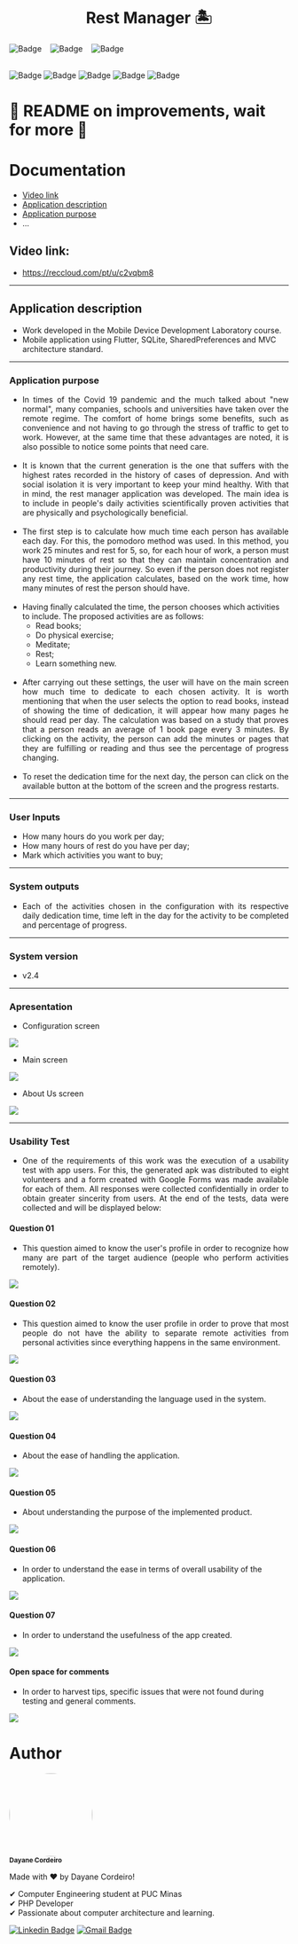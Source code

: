 <h1 align="center">Rest Manager 🏝</h1>

![Badge](https://img.shields.io/github/forks/DayaneCordeiro/Trabalho_Final_LDDM?style=social)&nbsp;&nbsp;&nbsp;
![Badge](https://img.shields.io/github/stars/DayaneCordeiro/Trabalho_Final_LDDM?style=social)&nbsp;&nbsp;&nbsp;
![Badge](https://img.shields.io/github/license/DayaneCordeiro/Trabalho_Final_LDDM?style=social)<br><br>

![Badge](https://img.shields.io/badge/OS-Android-green)
![Badge](https://img.shields.io/badge/Flutter-2.2-blue)
![Badge](https://img.shields.io/badge/SQLite-3.0-yellowgreen)
![Badge](https://img.shields.io/badge/SharedPreferences-2.0.7-orange)
![Badge](https://img.shields.io/badge/Architecture-MVC-brightgreen)

<h1>🚧 README on improvements, wait for more 🚧</h1>

# Documentation
* [Video link](#video-link)
* [Application description](#application-description)
* [Application purpose](#application-purpose)
* ...


## Video link:
* https://reccloud.com/pt/u/c2vqbm8

<hr>
<!--  -->

<!-- ### Descrição da aplicação
* Trabalho desenvolvido na disciplina Laboratório de Desenvolvimento para Dispositivos Móveis.
* Aplicativo mobile utilizando as tecnologias Flutter, SQLite, SharedPreferences e com padrão de arquitetura MVC. -->

## Application description
* Work developed in the Mobile Device Development Laboratory course.
* Mobile application using Flutter, SQLite, SharedPreferences and MVC architecture standard.

<hr>

<!-- ### Objetivo do aplicativo
* Em tempos de pandemia do Covid 19 e do muito falado "novo normal", muitas empresas, escolas e universidades assumiram o regime remoto. O conforto do lar trás alguns benefícios, como comodidade e não precisar passar pelo estresse do trânsito para chegar ao trabalho. Porém ao mesmo tempo que nota-se essas vantagens, pode-se também perceber alguns pontos que precisam de cuidado.
* Sabe-se que a geração atual é a que sofre com os maiores índices registrados na história de casos de depressão. E com o isolamento social é muito importante manter a mente saudável. Pensando nisso, o aplicativo gerenciador de descanso foi desenvolvido. A ideia principal é incluir no dia a dia das pessoas atividades cientificamente comprovadas como benéficas física e psicologicamente.
* O primeiro passo é calcular quanto tempo disponível por dia cada pessoa tem. Para isso foi utilizado o método pomodoro. Nesse método trabalha-se 25 minutos e descansa 5, sendo assim, a cada hora de trabalho, uma pessoa deve ter 10 minutos de descanso para que consiga manter a concentração e produtividade durante sua jornada. Então mesmo que a pessoa não cadastre nenhuma hora de descanso, o aplicativo calcula baseado no tempo de trabalho quantos minutos de descanso a pessoa deve ter.
* Tendo o tempo finalmente calculado, a pessoa escolhe quais atividades quer incluir. As atividades propostas são as seguintes:
    * Ler livros;
    * Fazer exercícios físicos;
    * Meditar;
    * Descansar;
    * Aprender algo novo.
* Após a realização dessas configurações, o usuário terá na tela principal quanto tempo de dedicação deve realizar em cada atividade escolhida. Vale citar que quando o usuário marcar a opção ler livros, invés de aparecer o tempo de dedicação, aparecerá quantas páginas deve ler por dia. O cálculo foi baseado em um estudo que comprova que uma pessoa lê uma média de 1 página de livro a cada 3 minutos. Clicando na atividade, a pessoa pode adicionar os minutos ou páginas que for cumprindo ou lendo e assim, ver a porcentagem do progresso mudando.
* Para zerar o tempo de dedicação no dia seguinte, a pessoa pode clicar no botão disponível ao fim da tela e o progresso reinicia. -->

### Application purpose
* <div align="justify"> In times of the Covid 19 pandemic and the much talked about "new normal", many companies, schools and universities have taken over the remote regime. The comfort of home brings some benefits, such as convenience and not having to go through the stress of traffic to get to work. However, at the same time that these advantages are noted, it is also possible to notice some points that need care.</div><br>
* <div align="justify"> It is known that the current generation is the one that suffers with the highest rates recorded in the history of cases of depression. And with social isolation it is very important to keep your mind healthy. With that in mind, the rest manager application was developed. The main idea is to include in people's daily activities scientifically proven activities that are physically and psychologically beneficial.</div><br>
* <div align="justify"> The first step is to calculate how much time each person has available each day. For this, the pomodoro method was used. In this method, you work 25 minutes and rest for 5, so, for each hour of work, a person must have 10 minutes of rest so that they can maintain concentration and productivity during their journey. So even if the person does not register any rest time, the application calculates, based on the work time, how many minutes of rest the person should have.</div><br>
* Having finally calculated the time, the person chooses which activities to include. The proposed activities are as follows:
     * Read books;
     * Do physical exercise;
     * Meditate;
     * Rest;
     * Learn something new.
<br><br>
* <div align="justify"> After carrying out these settings, the user will have on the main screen how much time to dedicate to each chosen activity. It is worth mentioning that when the user selects the option to read books, instead of showing the time of dedication, it will appear how many pages he should read per day. The calculation was based on a study that proves that a person reads an average of 1 book page every 3 minutes. By clicking on the activity, the person can add the minutes or pages that they are fulfilling or reading and thus see the percentage of progress changing.</div><br>
* <div align="justify"> To reset the dedication time for the next day, the person can click on the available button at the bottom of the screen and the progress restarts.</div>

<!-- ### Entradas do usuário
* Quantas horas trabalha por dia;
* Quantas horas de descanso tem por dia;
* Marcar quais atividades quer comprir; -->

<hr>

### User Inputs
* How many hours do you work per day;
* How many hours of rest do you have per day;
* Mark which activities you want to buy;

<hr>

### System outputs
* <div align="justify"> Each of the activities chosen in the configuration with its respective daily dedication time, time left in the day for the activity to be completed and percentage of progress.</div>

<!-- ### Saídas do sistema
* Cada um das atividades escolhidas na configuração com seu respectivo tempo de dedicação diário, tempo que falta no dia para que a atividade seja cumprida e porcentagem do progresso.
 -->
 
<hr>
 
<!-- ### Versão do sistema
* v2.4 -->

### System version
* v2.4

<!-- ### Apresentação
* Tela de configurações -->

<hr>

### Apresentation
* Configuration screen


![](https://github.com/DayaneCordeiro/Trabalho_Final_LDDM/blob/main/imagens/tela_configura%C3%A7%C3%B5es.PNG)


* Main screen


![](https://github.com/DayaneCordeiro/Trabalho_Final_LDDM/blob/main/imagens/tela_principal.PNG)


* About Us screen


![](https://github.com/DayaneCordeiro/Trabalho_Final_LDDM/blob/main/imagens/tela_about_us.PNG)

<!-- ### Teste de usabilidade
* Um dos requisitos deste trabalho foi a execução de um teste de usabilidade com usuários do app. Para isso, o apk gerado foi distribuido para oito voluntários e um formulário criado com o Google Forms foi disponibilizado para cada um deles. Todas as respostas foram colhidas de forma sigilosa a fim de obter maior sinceridade dos usuários. Ao fim dos testes os dados foram coletados e serão exibidos abaixo: -->

<hr>

### Usability Test
* <div align="justify"> One of the requirements of this work was the execution of a usability test with app users. For this, the generated apk was distributed to eight volunteers and a form created with Google Forms was made available for each of them. All responses were collected confidentially in order to obtain greater sincerity from users. At the end of the tests, data were collected and will be displayed below:</div>

#### Question 01
* <div align="justify"> This question aimed to know the user's profile in order to recognize how many are part of the target audience (people who perform activities remotely).</div>


![](https://github.com/DayaneCordeiro/Trabalho_Final_LDDM/blob/main/imagens/Anota%C3%A7%C3%A3o%202020-12-13%20005212.png)


#### Question 02
* <div align="justify"> This question aimed to know the user profile in order to prove that most people do not have the ability to separate remote activities from personal activities since everything happens in the same environment. </div>


![](https://github.com/DayaneCordeiro/Trabalho_Final_LDDM/blob/main/imagens/Anota%C3%A7%C3%A3o%202020-12-13%20005249.png)


#### Question 03
* About the ease of understanding the language used in the system.


![](https://github.com/DayaneCordeiro/Trabalho_Final_LDDM/blob/main/imagens/Anota%C3%A7%C3%A3o%202020-12-13%20005318.png)


#### Question 04
* About the ease of handling the application.


![](https://github.com/DayaneCordeiro/Trabalho_Final_LDDM/blob/main/imagens/Anota%C3%A7%C3%A3o%202020-12-13%20005347.png)


#### Question 05
* About understanding the purpose of the implemented product.


![](https://github.com/DayaneCordeiro/Trabalho_Final_LDDM/blob/main/imagens/Anota%C3%A7%C3%A3o%202020-12-13%20005436.png)


#### Question 06
* In order to understand the ease in terms of overall usability of the application.


![](https://github.com/DayaneCordeiro/Trabalho_Final_LDDM/blob/main/imagens/Anota%C3%A7%C3%A3o%202020-12-13%20005509.png)


#### Question 07
* In order to understand the usefulness of the app created.


![](https://github.com/DayaneCordeiro/Trabalho_Final_LDDM/blob/main/imagens/Anota%C3%A7%C3%A3o%202020-12-13%20005535.png)


#### Open space for comments
* In order to harvest tips, specific issues that were not found during testing and general comments.


![](https://github.com/DayaneCordeiro/Trabalho_Final_LDDM/blob/main/imagens/Anota%C3%A7%C3%A3o%202020-12-13%20005613.png)


<div id="autho">
    <h1>Author</h1>
    <a href="https://github.com/DayaneCordeiro">
        <img style="border-radius: 100%;" src="https://avatars.githubusercontent.com/u/50596100?v=4" width="150px;" alt=""/>
        <br />
        <sub><b>Dayane Cordeiro</b></sub>
    </a>

   Made with ❤️ by Dayane Cordeiro!

   ✔ Computer Engineering student at PUC Minas<br>
   ✔ PHP Developer<br>
   ✔ Passionate about computer architecture and learning.<br>

   [![Linkedin Badge](https://img.shields.io/badge/-Dayane-blue?style=flat-square&logo=Linkedin&logoColor=white&link=https://www.linkedin.com/in/dayane-cordeiro-1b761318b/)](https://www.linkedin.com/in/dayane-cordeiro-1b761318b/) 
   [![Gmail Badge](https://img.shields.io/badge/-dayane.cordeirogs@gmail.com-c14438?style=flat-square&logo=Gmail&logoColor=white&link=mailto:dayane.cordeirogs@gmail.com)](mailto:dayane.cordeirogs@gmail.com)
</div>

